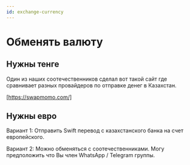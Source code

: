 ```yaml
---
id: exchange-currency
---
```


# Обменять валюту

## Нужны тенге

Один из наших соотечественников сделал вот такой сайт где сравнивает разных провайдеров по отправке денег в Казахстан. 

[https://swapmomo.com/]

## Нужны евро

Вариант 1: Отправить Swift перевод с казахстанского банка на счет европейского.

Вариант 2: Можно обменяться с соотечественниками. Могу предположить что Вы член WhatsApp / Telegram группы.
